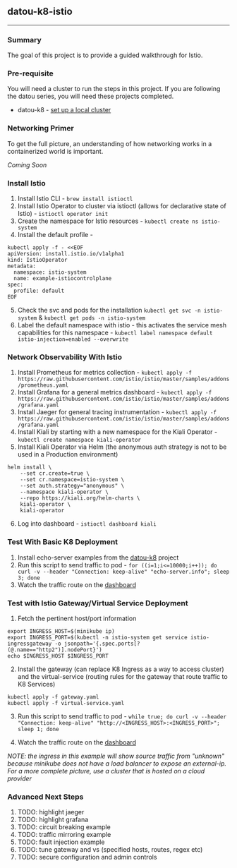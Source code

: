 ## datou-k8-istio
---

### Summary
The goal of this project is to provide a guided walkthrough for Istio.

### Pre-requisite

You will need a cluster to run the steps in this project. If you are following the datou series, you will need these projects completed.

- datou-k8 - [set up a local cluster](https://github.com/datou-tech/datou-k8)

### Networking Primer

To get the full picture, an understanding of how networking works in a containerized world is important. 

*Coming Soon*

### Install Istio

1. Install Istio CLI - `brew install istioctl`
1. Install Istio Operator to cluster via istioctl (allows for declarative state of Istio) - `istioctl operator init`
1. Create the namespace for Istio resources - `kubectl create ns istio-system`
1. Install the default profile - 
```
kubectl apply -f - <<EOF
apiVersion: install.istio.io/v1alpha1
kind: IstioOperator
metadata:
  namespace: istio-system
  name: example-istiocontrolplane
spec:
  profile: default
EOF
```
5. Check the svc and pods for the installation `kubectl get svc -n istio-system` & `kubectl get pods -n istio-system`
6. Label the default namespace with istio - this activates the service mesh capabilities for this namespace - `kubectl label namespace default istio-injection=enabled --overwrite`

### Network Observability With Istio

1. Install Prometheus for metrics collection - `kubectl apply -f https://raw.githubusercontent.com/istio/istio/master/samples/addons/prometheus.yaml`
1. Install Grafana for a general metrics dashboard - `kubectl apply -f https://raw.githubusercontent.com/istio/istio/master/samples/addons/grafana.yaml`
1. Install Jaeger for general tracing instrumentation - `kubectl apply -f https://raw.githubusercontent.com/istio/istio/master/samples/addons/grafana.yaml`
1. Install Kiali by starting with a new namespace for the Kiali Operator - `kubectl create namespace kiali-operator`
1. Install Kiali Operator via Helm (the anonymous auth strategy is not to be used in a Production environment)
```
helm install \
    --set cr.create=true \
    --set cr.namespace=istio-system \
    --set auth.strategy="anonymous" \
    --namespace kiali-operator \
    --repo https://kiali.org/helm-charts \
    kiali-operator \
    kiali-operator
```
6. Log into dashboard - `istioctl dashboard kiali`


### Test With Basic K8 Deployment

1. Install echo-server examples from the [datou-k8](https://github.com/datou-tech/datou-k8#exercise---first-deployment-14) project
1. Run this script to send traffic to pod - `for ((i=1;i<=10000;i++)); do   curl -v --header "Connection: keep-alive" "echo-server.info"; sleep 3; done`
1. Watch the traffic route on the [dashboard](http://localhost:59934/kiali/console/graph/namespaces/?edges=noLabel&graphType=versionedApp&namespaces=default&idleNodes=true&duration=60&refresh=10000&operationNodes=false&idleEdges=false&injectServiceNodes=true&layout=dagre)


### Test with Istio Gateway/Virtual Service Deployment

1. Fetch the pertinent host/port information 

```
export INGRESS_HOST=$(minikube ip)
export INGRESS_PORT=$(kubectl -n istio-system get service istio-ingressgateway -o jsonpath='{.spec.ports[?(@.name=="http2")].nodePort}')
echo $INGRESS_HOST $INGRESS_PORT
``` 

2. Install the gateway (can replace K8 Ingress as a way to access cluster) and the virtual-service (routing rules for the gateway that route traffic to K8 Services)

```
kubectl apply -f gateway.yaml
kubectl apply -f virtual-service.yaml
```

3. Run this script to send traffic to pod - `while true; do curl -v --header "Connection: keep-alive" "http://<INGRESS_HOST>:<INGRESS_PORT>"; sleep 1; done`

4. Watch the traffic route on the [dashboard](http://localhost:59934/kiali/console/graph/namespaces/?edges=noLabel&graphType=service&namespaces=default&idleNodes=true&duration=60&refresh=10000&operationNodes=false&idleEdges=true&injectServiceNodes=false&layout=dagre)

*NOTE: the ingress in this example will show source traffic from "unknown" because minikube does not have a load balancer to expose an external-ip. For a more complete picture, use a cluster that is hosted on a cloud provider*

### Advanced Next Steps
1. TODO: highlight jaeger
1. TODO: highlight grafana
1. TODO: circuit breaking example
1. TODO: traffic mirroring example
1. TODO: fault injection example
1. TODO: tune gateway and vs (specified hosts, routes, regex etc)
1. TODO: secure configuration and admin controls
